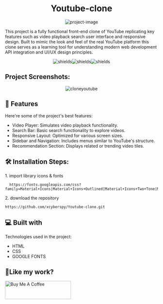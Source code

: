 <h1 align="center" id="title">Youtube-clone</h1>

<p align="center"><img src="https://socialify.git.ci/xcyberspy/Youtube-clone/image?font=Jost&amp;forks=1&amp;issues=1&amp;language=1&amp;name=1&amp;owner=1&amp;pattern=Formal%20Invitation&amp;pulls=1&amp;stargazers=1&amp;theme=Auto" alt="project-image"></p>

<p id="description">This project is a fully functional front-end clone of YouTube replicating key features such as video playback search user interface and responsive design. Built to mimic the look and feel of the real YouTube platform this clone serves as a learning tool for understanding modern web development API integration and UI/UX design principles.</p>

<p align="center"><img src="https://img.shields.io/badge/html5-%23E34F26.svg?style=for-the-badge&amp;logo=html5&amp;logoColor=white" alt="shields"><img src="https://img.shields.io/badge/css3-%231572B6.svg?style=for-the-badge&amp;logo=css3&amp;logoColor=white" alt="shields"><img src="https://img.shields.io/badge/YouTube-%23FF0000.svg?style=for-the-badge&amp;logo=YouTube&amp;logoColor=white" alt="shields"></p>

<h2>Project Screenshots:</h2>

<p align="center" href="https://ibb.co/74m8dbk"><img src="https://i.ibb.co/rsrTRvd/cloneyoutube.png" alt="cloneyoutube" border="0"</p>

  
  
<h2>🧐 Features</h2>

Here're some of the project's best features:

*   Video Player: Simulates video playback functionality.
*   Search Bar: Basic search functionality to explore videos.
*   Responsive Layout: Optimized for various screen sizes.
*   Sidebar and Navigation: Includes menus similar to YouTube's structure.
*   Recommendation Section: Displays related or trending video tiles.

<h2>🛠️ Installation Steps:</h2>

<p>1. import library icons & fonts</p>

```
  https://fonts.googleapis.com/css?family=Material+Icons|Material+Icons+Outlined|Material+Icons+Two+Tone|Material+Icons+Round|Material+Icons+Sharp
```

<p>2. download the repository</p>

```
https://github.com/xcyberspy/Youtube-clone.git
```

  
  
<h2>💻 Built with</h2>

Technologies used in the project:

*   HTML
*   CSS
*   GOOGLE FONTS

<h2>💖Like my work?</h2>

<p><a href="https://www.buymeacoffee.com/xcyberspy" target="_blank"><img src="https://cdn.buymeacoffee.com/buttons/v2/default-yellow.png" alt="Buy Me A Coffee" style="height: 60px !important;width: 217px !important;"></a></p>
